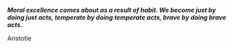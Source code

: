 _**Moral excellence comes about as a result of habit. We become just by doing just acts, temperate by doing temperate acts, brave by doing brave acts.**_

Aristotle
